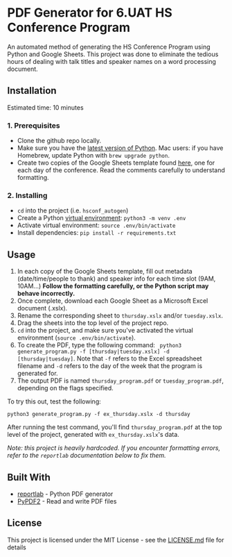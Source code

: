 # PDF Generator for 6.UAT HS Conference Program 

An automated method of generating the HS Conference Program using Python and Google Sheets. This project was done to eliminate the tedious hours of dealing with talk titles and speaker names on a word processing document.

## Installation

Estimated time: 10 minutes

### 1. Prerequisites

* Clone the github repo locally.
* Make sure you have the [latest version of Python](https://www.python.org/downloads/). Mac users: if you have Homebrew, update Python with `brew upgrade python`. 
* Create two copies of the Google Sheets template found [here](https://docs.google.com/spreadsheets/d/1XtiDBfBQkag50ElFf2gfqRIplAG7KiSMRdzKl497PDI/edit#gid=933616727), one for each day of the conference. Read the comments carefully to understand formatting.

### 2. Installing

* `cd` into the project (i.e. `hsconf_autogen`)
* Create a Python [virtual environment](https://docs.python.org/3/tutorial/venv.html): `python3 -m venv .env`
* Activate virtual environment: `source .env/bin/activate`
* Install dependencies: `pip install -r requirements.txt`

## Usage

1. In each copy of the Google Sheets template, fill out metadata (date/time/people to thank) and speaker info for each time slot (9AM, 10AM...) **Follow the formatting carefully, or the Python script may behave incorrectly.**
2. Once complete, download each Google Sheet as a Microsoft Excel document (.xslx). 
3. Rename the corresponding sheet to `thursday.xslx` and/or `tuesday.xslx`.
4. Drag the sheets into the top level of the project repo.
5. `cd` into the project, and make sure you've activated the virtual environment (`source .env/bin/activate`).
6. To create the PDF, type the following command: `
python3 generate_program.py -f [thursday|tuesday.xslx] -d [thursday|tuesday]`. Note that `-f` refers to the Excel spreadsheet filename and `-d` refers to the day of the week that the program is generated for. 
7. The output PDF is named `thursday_program.pdf` or `tuesday_program.pdf`, depending on the flags specified.

To try this out, test the following:

```
python3 generate_program.py -f ex_thursday.xslx -d thursday
```

After running the test command, you'll find `thursday_program.pdf` at the top level of the project, generated with `ex_thursday.xslx`'s data.



*Note: this project is heavily hardcoded. If you encounter formatting errors, refer to the `reportlab` documentation below to fix them.*


## Built With

* [reportlab](https://www.reportlab.com/dev/docs/) - Python PDF generator
* [PyPDF2](https://pythonhosted.org/PyPDF2/) - Read and write PDF files


## License

This project is licensed under the MIT License - see the [LICENSE.md](LICENSE.md) file for details
